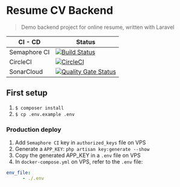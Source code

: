 Resume CV Backend
=================

> Demo backend project for online resume, written with Laravel

| CI - CD      | Status                                                                                                                                                                                                               | 
|--------------|----------------------------------------------------------------------------------------------------------------------------------------------------------------------------------------------------------------------|
| Semaphore CI | [![Build Status](https://sineverba.semaphoreci.com/badges/resumecv-backend/branches/master.svg?style=shields&key=8993a8be-8cf8-480c-9d0e-0cc0041daf4b)](https://sineverba.semaphoreci.com/projects/resumecv-backend) |
| CircleCI     | [![CircleCI](https://circleci.com/gh/sineverba/resumecv-backend/tree/develop.svg?style=svg)](https://circleci.com/gh/sineverba/resumecv-backend/tree/develop)                                                        |
| SonarCloud   | [![Quality Gate Status](https://sonarcloud.io/api/project_badges/measure?project=sineverba_resumecv-backend&metric=alert_status)](https://sonarcloud.io/dashboard?id=sineverba_resumecv-backend)                     |

## First setup
1. `$ composer install`
2. `$ cp .env.example .env`

### Production deploy

1. Add `Semaphore CI` key in `authorized_keys` file on VPS
2. Generate a `APP_KEY`: `php artisan key:generate --show`
3. Copy the generated APP_KEY in a `.env` file on VPS
4. In `docker-compose.yml` on VPS, refer to the `.env` file:

```yml
env_file:
      - ./.env
```
